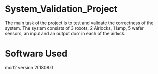 # System_Validation_Project
The main task of the project is to test and validate the correctness of the system. The system consists of 3 robots, 2 Airlocks, 1 lamp,
5 wafer sensors, an input and an output door in each of the airlock.

# Software Used

mcrl2 version 201808.0
